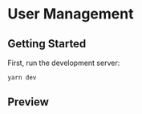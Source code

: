 # User Management

## Getting Started

First, run the development server:

```
yarn dev
```

## Preview
